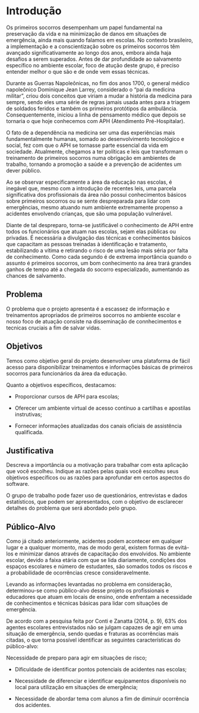 # Introdução

Os primeiros socorros desempenham um papel fundamental na preservação da vida e na minimização de danos em situações de emergência, ainda mais quando falamos em escolas. No contexto brasileiro, a implementação e a conscientização sobre os primeiros socorros têm avançado significativamente ao longo dos anos, embora ainda haja desafios a serem superados. Antes de dar profundidade ao salvamento específico no ambiente escolar, foco de atução deste grupo, é preciso entender melhor o que são e de onde vem essas técnicas. 

Durante as Guerras Napoleônicas, no fim dos anos 1700, o general médico napoleônico Dominique Jean Larrey, considerado o “pai da medicina militar”, criou dois conceitos que viriam a mudar a história da medicina para sempre, sendo eles uma série de regras jamais usada antes para a triagem de soldados feridos e também os primeiros protótipos da ambulância. Consequentemente, iniciou a linha de pensamento médico que depois se tornaria o que hoje conhecemos com APH (Atendimento Pré-Hospitalar). 

O fato de a dependência na medicina ser uma das experiências mais fundamentalmente humanas, somado ao desenvolvimento tecnológico e social, fez com que o APH se tornasse parte essencial da vida em sociedade. Atualmente, chegamos a ter políticas e leis que transformam o treinamento de primeiros socorros numa obrigação em ambientes de trabalho, tornando a promoção a saúde e a prevenção de acidentes um dever público. 

Ao se observar especificamente a área da educação nas escolas, é inegável que, mesmo com a introdução de recentes leis, uma parcela significativa dos profissionais da área não possui conhecimentos básicos sobre primeiros socorros ou se sente despreparada para lidar com emergências, mesmo atuando num ambiente extremamente propenso a acidentes envolvendo crianças, que são uma população vulnerável. 

Diante de tal despreparo, torna-se justificável o conhecimento de APH entre todos os funcionários que atuam nas escolas, sejam elas públicas ou privadas. É necessária a divulgação das técnicas e conhecimentos básicos que capacitam as pessoas treinadas à identificação e tratamento, estabilizando a vítima e retirando o risco de uma lesão mais séria por falta de conhecimento. Como cada segundo é de extrema importância quando o assunto é primeiros socorros, um bom conhecimento na área trará grandes ganhos de tempo até a chegada do socorro especializado, aumentando as chances de salvamento. 

## Problema

O problema que o projeto apresenta  é a escassez de informação e treinamentos apropriados de primeiros socorros no ambiente escolar e nosso foco de atuação consiste na disseminação de connhecimentos e tecnicas cruciais a fim de salvar vidas. 


## Objetivos

Temos como objetivo geral do projeto desenvolver uma plataforma de fácil acesso para disponibilizar treinamentos e informações básicas de primeiros socorros para funcionários da área da educação.  

Quanto a objetivos específicos, destacamos: 

- Proporcionar cursos de APH para escolas; 

- Oferecer um ambiente virtual de acesso contínuo a cartilhas e apostilas instrutivas; 

- Fornecer informações atualizadas dos canais oficiais de assistência qualificada. 

## Justificativa

Descreva a importância ou a motivação para trabalhar com esta aplicação que você escolheu. Indique as razões pelas quais você escolheu seus objetivos específicos ou as razões para aprofundar em certos aspectos do software.

O grupo de trabalho pode fazer uso de questionários, entrevistas e dados estatísticos, que podem ser apresentados, com o objetivo de esclarecer detalhes do problema que será abordado pelo grupo.

## Público-Alvo

Como já citado anteriormente, acidentes podem acontecer em qualquer lugar e a qualquer momento, mas de modo geral, existem formas de evitá-los e minimizar danos através de capacitação dos envolvidos. No ambiente escolar, devido a faixa etária com que se lida diariamente, condições dos espaços escolares e número de estudantes, são somados todos os riscos e a probabilidade de ocorrências cresce consideravelmente. 

Levando as informações levantadas no problema em consideração, determinou-se como público-alvo desse projeto os profissionais e educadores que atuam em locais de ensino, onde enfrentam a necessidade de conhecimentos e técnicas básicas para lidar com situações de emergência. 

De acordo com a pesquisa feita por Conti e Zanatta (2014, p. 9), 63% dos agentes escolares entrevistados não se julgam capazes de agir em uma situação de emergência, sendo quedas e fraturas as ocorrências mais citadas, o que torna possível identificar as seguintes características do público-alvo: 

Necessidade de preparo para agir em situações de risco; 

- Dificuldade de identificar pontos potenciais de acidentes nas escolas; 

- Necessidade de diferenciar e identificar equipamentos disponíveis no local para utilização em situações de emergência; 

- Necessidade de abordar tema com alunos a fim de diminuir ocorrência dos acidentes. 

